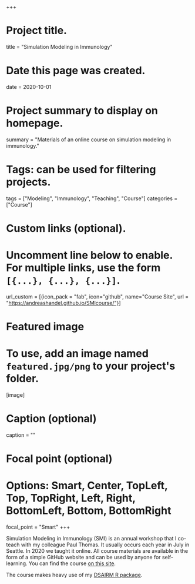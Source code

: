 +++
# Project title.
title = "Simulation Modeling in Immunology"

# Date this page was created.
date = 2020-10-01

# Project summary to display on homepage.
summary = "Materials of an online course on simulation modeling in immunology."

# Tags: can be used for filtering projects.
tags = ["Modeling", "Immunology", "Teaching", "Course"]
categories = ["Course"]

# Custom links (optional).
#   Uncomment line below to enable. For multiple links, use the form `[{...}, {...}, {...}]`.
url_custom = [{icon_pack = "fab", icon="github", name="Course Site", url = "https://andreashandel.github.io/SMIcourse/"}]


# Featured image
# To use, add an image named `featured.jpg/png` to your project's folder. 
[image]
  # Caption (optional)
  caption = ""
  # Focal point (optional)
  # Options: Smart, Center, TopLeft, Top, TopRight, Left, Right, BottomLeft, Bottom, BottomRight
  focal_point = "Smart"
+++

Simulation Modeling in Immunology (SMI) is an annual workshop that I co-teach with my colleague Paul Thomas. It usually occurs each year in July in Seattle. In 2020 we taught it online. All course materials are available in the form of a simple GitHub website and can be used by anyone for self-learning. You can find the course [on this site](https://andreashandel.github.io/SMIcourse/).

The course makes heavy use of my [DSAIRM R package](https://ahgroup.github.io/DSAIRM/). 
